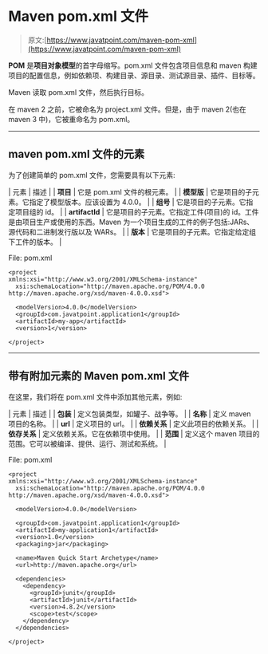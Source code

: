 # Maven pom.xml 文件

> 原文:[https://www.javatpoint.com/maven-pom-xml](https://www.javatpoint.com/maven-pom-xml)

**POM** 是**项目对象模型**的首字母缩写。pom.xml 文件包含项目信息和 maven 构建项目的配置信息，例如依赖项、构建目录、源目录、测试源目录、插件、目标等。

Maven 读取 pom.xml 文件，然后执行目标。

在 maven 2 之前，它被命名为 project.xml 文件。但是，由于 maven 2(也在 maven 3 中)，它被重命名为 pom.xml。

* * *

## maven pom.xml 文件的元素

为了创建简单的 pom.xml 文件，您需要具有以下元素:

| 元素 | 描述 |
| **项目** | 它是 pom.xml 文件的根元素。 |
| **模型版** | 它是项目的子元素。它指定了模型版本。应该设置为 4.0.0。 |
| **组号** | 它是项目的子元素。它指定项目组的 id。 |
| **artifactId** | 它是项目的子元素。它指定工件(项目)的 id。工件是由项目生产或使用的东西。Maven 为一个项目生成的工件的例子包括:JARs、源代码和二进制发行版以及 WARs。 |
| **版本** | 它是项目的子元素。它指定给定组下工件的版本。 |

File: pom.xml

```
<project  
xmlns:xsi="http://www.w3.org/2001/XMLSchema-instance"
  xsi:schemaLocation="http://maven.apache.org/POM/4.0.0 
http://maven.apache.org/xsd/maven-4.0.0.xsd">

  <modelVersion>4.0.0</modelVersion>
  <groupId>com.javatpoint.application1</groupId>
  <artifactId>my-app</artifactId>
  <version>1</version>

</project>

```

* * *

## 带有附加元素的 Maven pom.xml 文件

在这里，我们将在 pom.xml 文件中添加其他元素，例如:

| 元素 | 描述 |
| **包装** | 定义包装类型，如罐子、战争等。 |
| **名称** | 定义 maven 项目的名称。 |
| **url** | 定义项目的 url。 |
| **依赖关系** | 定义此项目的依赖关系。 |
| **依存关系** | 定义依赖关系。它在依赖项中使用。 |
| **范围** | 定义这个 maven 项目的范围。它可以被编译、提供、运行、测试和系统。 |

File: pom.xml

```
<project  
xmlns:xsi="http://www.w3.org/2001/XMLSchema-instance"
  xsi:schemaLocation="http://maven.apache.org/POM/4.0.0 
http://maven.apache.org/xsd/maven-4.0.0.xsd">

  <modelVersion>4.0.0</modelVersion>

  <groupId>com.javatpoint.application1</groupId>
  <artifactId>my-application1</artifactId>
  <version>1.0</version>
  <packaging>jar</packaging>

  <name>Maven Quick Start Archetype</name>
  <url>http://maven.apache.org</url>

  <dependencies>
    <dependency>
      <groupId>junit</groupId>
      <artifactId>junit</artifactId>
      <version>4.8.2</version>
      <scope>test</scope>
    </dependency>
  </dependencies>

</project>

```